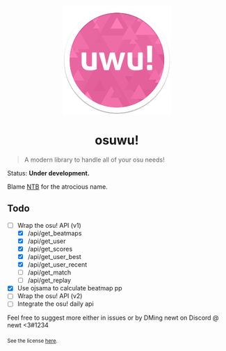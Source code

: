 <div align="center">
	<img src="osuwu.png" alt="osu! logo" height="250">
	<h1>osuwu!</h1>
</div>

> A modern library to handle all of your osu needs!

Status: **Under development.**

Blame [NTB](https://github.com/GD-NTB) for the atrocious name.

## Todo

- [ ] Wrap the osu! API (v1)
	- [x] /api/get_beatmaps
	- [x] /api/get_user
	- [x] /api/get_scores
	- [x] /api/get_user_best
	- [x] /api/get_user_recent
	- [ ] /api/get_match
	- [ ] /api/get_replay
- [x] Use ojsama to calculate beatmap pp
- [ ] Wrap the osu! API (v2)
- [ ] Integrate the osu! daily api

Feel free to suggest more either in issues or by DMing newt on Discord @ newt <3#1234

<sub>See the license <a href="license.md">here</a>.</sub>
